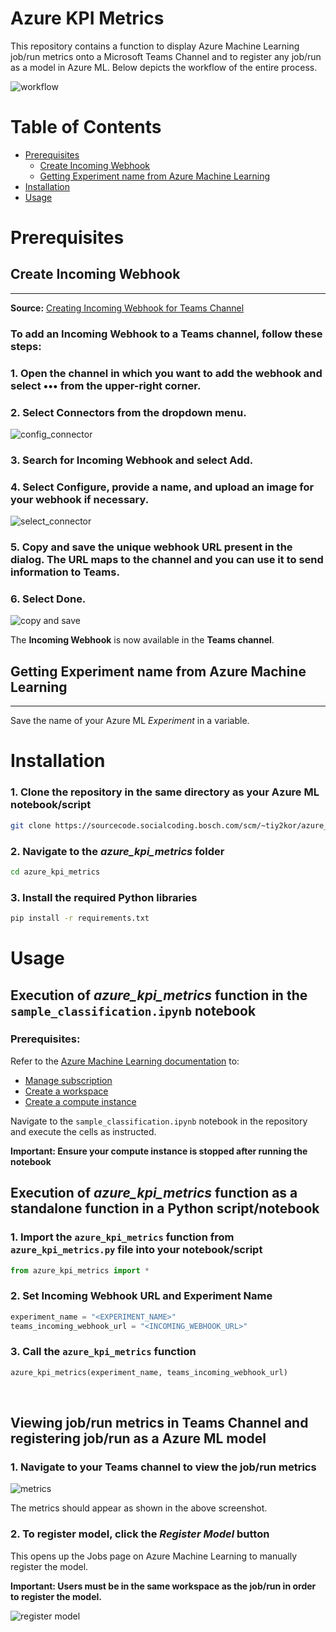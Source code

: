 # Azure KPI Metrics

This repository contains a function to display Azure Machine Learning job/run metrics onto a Microsoft Teams Channel and to register any job/run as a model in Azure ML. Below depicts the workflow of the entire process.

![workflow](./images/azure_kpi_metrics.drawio.svg)

Table of Contents
====
+ [Prerequisites](#prerequisites)
    + [Create Incoming Webhook](#create-incoming-webhook)
    + [Getting Experiment name from Azure Machine Learning](#getting-experiment-name-from-azure-machine-learning)
+ [Installation](#installation)
+ [Usage](#usage)


Prerequisites
===

## **Create Incoming Webhook**
-----------------------



**Source:** [Creating Incoming Webhook for Teams Channel](https://learn.microsoft.com/en-us/microsoftteams/platform/webhooks-and-connectors/how-to/add-incoming-webhook?tabs=dotnet)

### To add an Incoming Webhook to a Teams channel, follow these steps:


### 1. Open the channel in which you want to add the webhook and select ••• from the upper-right corner.
<p></p>

### 2. Select Connectors from the dropdown menu.
<p></p>

![config_connector](./images/config_connector.png)

### 3. Search for Incoming Webhook and select Add.
<p></p>

### 4. Select Configure, provide a name, and upload an image for your webhook if necessary.
<p></p>

![select_connector](./images/select_connector.png)

### 5. Copy and save the unique webhook URL present in the dialog. The URL maps to the channel and you can use it to send information to Teams.
<p></p>

### 6. Select Done.
<p></p>

![copy and save](./images/copysave.png)

<p></p>

The **Incoming Webhook** is now available in the **Teams channel**.


## **Getting Experiment name from Azure Machine Learning**
---

Save the name of your Azure ML *Experiment* in a variable. 


Installation
===

### 1. Clone the repository in the same directory as your Azure ML notebook/script
```sh
git clone https://sourcecode.socialcoding.bosch.com/scm/~tiy2kor/azure_kpi_metrics.git
```

### 2. Navigate to the *azure_kpi_metrics* folder
```sh
cd azure_kpi_metrics
```

### 3. Install the required Python libraries
```sh 
pip install -r requirements.txt
```

Usage
===

## **Execution of *azure_kpi_metrics* function in the `sample_classification.ipynb` notebook**
<p></p>

### **Prerequisites:**

Refer to the [Azure Machine Learning documentation](https://learn.microsoft.com/en-us/azure/machine-learning/?view=azureml-api-2) to:

+ [Manage subscription](https://portal.azure.com/)
+ [Create a workspace](https://learn.microsoft.com/en-us/azure/machine-learning/quickstart-create-resources?view=azureml-api-2)
+ [Create a compute instance](https://learn.microsoft.com/en-us/azure/machine-learning/quickstart-create-resources?view=azureml-api-2#create-a-compute-instance)

Navigate to the `sample_classification.ipynb` notebook in the repository and execute the cells as instructed.

**Important: Ensure your compute instance is stopped after running the notebook**

## **Execution of *azure_kpi_metrics* function as a standalone function in a Python script/notebook**
<p></p>

### 1. Import the `azure_kpi_metrics` function from `azure_kpi_metrics.py` file into your notebook/script

```python
from azure_kpi_metrics import *
```

### 2. Set Incoming Webhook URL and Experiment Name
```python
experiment_name = "<EXPERIMENT_NAME>"
teams_incoming_webhook_url = "<INCOMING_WEBHOOK_URL>"
```

### 3. Call the `azure_kpi_metrics` function

``` python
azure_kpi_metrics(experiment_name, teams_incoming_webhook_url)
```
<br />

## **Viewing job/run metrics in Teams Channel and registering job/run as a Azure ML model**
<p></p>

### 1. Navigate to your Teams channel to view the job/run metrics

![metrics](./images/metrics.png)

The metrics should appear as shown in the above screenshot.
<p></p>

### 2. To register model, click the *Register Model* button

This opens up the Jobs page on Azure Machine Learning to manually register the model.
<p>

**Important: Users must be in the same workspace as the job/run in order to register the model.**

![register model](./images/register.jpg)

